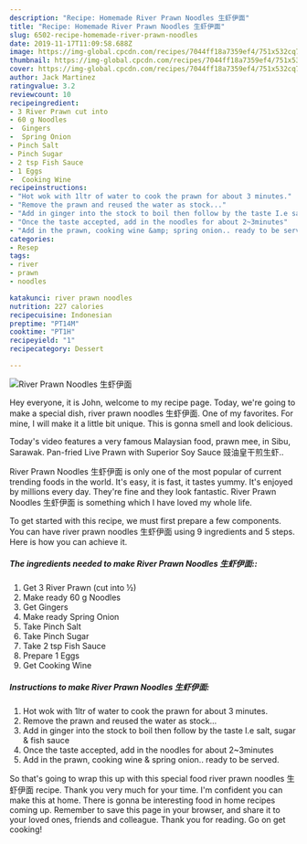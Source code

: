 ```yaml
---
description: "Recipe: Homemade River Prawn Noodles 生虾伊面"
title: "Recipe: Homemade River Prawn Noodles 生虾伊面"
slug: 6502-recipe-homemade-river-prawn-noodles
date: 2019-11-17T11:09:58.688Z
image: https://img-global.cpcdn.com/recipes/7044ff18a7359ef4/751x532cq70/river-prawn-noodles-生虾伊面-recipe-main-photo.jpg
thumbnail: https://img-global.cpcdn.com/recipes/7044ff18a7359ef4/751x532cq70/river-prawn-noodles-生虾伊面-recipe-main-photo.jpg
cover: https://img-global.cpcdn.com/recipes/7044ff18a7359ef4/751x532cq70/river-prawn-noodles-生虾伊面-recipe-main-photo.jpg
author: Jack Martinez
ratingvalue: 3.2
reviewcount: 10
recipeingredient:
- 3 River Prawn cut into 
- 60 g Noodles
-  Gingers
-  Spring Onion
- Pinch Salt
- Pinch Sugar
- 2 tsp Fish Sauce
- 1 Eggs
-  Cooking Wine
recipeinstructions:
- "Hot wok with 1ltr of water to cook the prawn for about 3 minutes."
- "Remove the prawn and reused the water as stock..."
- "Add in ginger into the stock to boil then follow by the taste I.e salt, sugar &amp; fish sauce"
- "Once the taste accepted, add in the noodles for about 2~3minutes"
- "Add in the prawn, cooking wine &amp; spring onion.. ready to be served."
categories:
- Resep
tags:
- river
- prawn
- noodles

katakunci: river prawn noodles
nutrition: 227 calories
recipecuisine: Indonesian
preptime: "PT14M"
cooktime: "PT1H"
recipeyield: "1"
recipecategory: Dessert

---
```



![River Prawn Noodles 生虾伊面](https://img-global.cpcdn.com/recipes/7044ff18a7359ef4/751x532cq70/river-prawn-noodles-生虾伊面-recipe-main-photo.jpg)

Hey everyone, it is John, welcome to my recipe page. Today, we're going to make a special dish, river prawn noodles 生虾伊面. One of my favorites. For mine, I will make it a little bit unique. This is gonna smell and look delicious.

Today&#39;s video features a very famous Malaysian food, prawn mee, in Sibu, Sarawak. Pan-fried Live Prawn with Superior Soy Sauce 豉油皇干煎生虾..

River Prawn Noodles 生虾伊面 is only one of the most popular of current trending foods in the world. It's easy, it is fast, it tastes yummy. It's enjoyed by millions every day. They're fine and they look fantastic. River Prawn Noodles 生虾伊面 is something which I have loved my whole life.


To get started with this recipe, we must first prepare a few components. You can have river prawn noodles 生虾伊面 using 9 ingredients and 5 steps. Here is how you can achieve it.

##### The ingredients needed to make River Prawn Noodles 生虾伊面::

1. Get 3 River Prawn (cut into ½)
1. Make ready 60 g Noodles
1. Get  Gingers
1. Make ready  Spring Onion
1. Take Pinch Salt
1. Take Pinch Sugar
1. Take 2 tsp Fish Sauce
1. Prepare 1 Eggs
1. Get  Cooking Wine




##### Instructions to make River Prawn Noodles 生虾伊面:

1. Hot wok with 1ltr of water to cook the prawn for about 3 minutes.
1. Remove the prawn and reused the water as stock...
1. Add in ginger into the stock to boil then follow by the taste I.e salt, sugar &amp; fish sauce
1. Once the taste accepted, add in the noodles for about 2~3minutes
1. Add in the prawn, cooking wine &amp; spring onion.. ready to be served.




So that's going to wrap this up with this special food river prawn noodles 生虾伊面 recipe. Thank you very much for your time. I'm confident you can make this at home. There is gonna be interesting food in home recipes coming up. Remember to save this page in your browser, and share it to your loved ones, friends and colleague. Thank you for reading. Go on get cooking!
